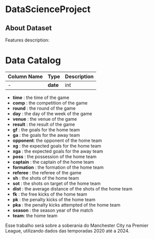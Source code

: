 # DataScienceProject

## About Dataset

Features description:
# Data Catalog

|Column Name|Type|Description|
|--|--|--|
- |**date**|int|the date of the game|
- **time** : the time of the game
- **comp** : the competition of the game
- **round** : the round of the game
- **day** : the day of the week of the game
- **venue** : the venue of the game
- **result** : the result of the game
- **gf** : the goals for the home team
- **ga** : the goals for the away team
- **opponent**: the opponent of the home team
- **xg** : the expected goals for the home team
- **xga** : the expected goals for the away team
- **poss** : the possession of the home team
- **captain** : the captain of the home team
- **formation** : the formation of the home team
- **referee** : the referee of the game
- **sh** : the shots of the home team
- **sot** : the shots on target of the home team
- **dist** : the average distance of the shots of the home team
- **fk** : the free kicks of the home team
- **pk** : the penalty kicks of the home team
- **pka** : the penalty kicks attempted of the home team
- **season** : the season year of the match
- **team**: the home team


Esse trabalho será sobre a soberania do Manchester City na Premier League, utilizando dados das temporadas 2020 até a 2024.
